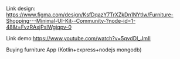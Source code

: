 Link design:
https://www.figma.com/design/KsfDqazY7TrXZkDn1NYtlw/Furniture-Shopping---Minimal-UI-Kit--Community-?node-id=1-48&t=FvzRAxjPsIWgjqpv-0


Link demo:https://www.youtube.com/watch?v=5qvdDI_JmII


Buying furniture App (Kotlin+express+nodejs mongodb)